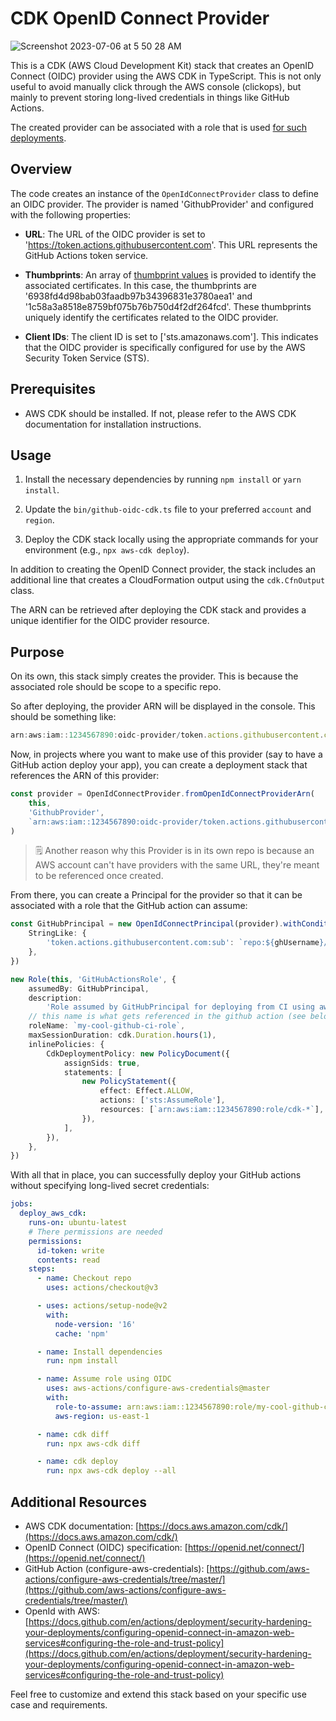 # CDK OpenID Connect Provider
![Screenshot 2023-07-06 at 5 50 28 AM](https://github.com/mtliendo/github-aws-oidc-provider-cdk/assets/5106417/50b517df-d522-4e8e-abf8-3521a39659b1)



This is a CDK (AWS Cloud Development Kit) stack that creates an OpenID Connect (OIDC) provider using the AWS CDK in TypeScript. This is not only useful to avoid manually click through the AWS console (clickops), but mainly to prevent storing long-lived credentials in things like GitHub Actions.

The created provider can be associated with a role that is used [for such deployments](https://github.com/aws-actions/configure-aws-credentials/tree/master/).

## Overview

The code creates an instance of the `OpenIdConnectProvider` class to define an OIDC provider. The provider is named 'GithubProvider' and configured with the following properties:

- **URL**: The URL of the OIDC provider is set to 'https://token.actions.githubusercontent.com'. This URL represents the GitHub Actions token service.

- **Thumbprints**: An array of [thumbprint values](https://github.blog/changelog/2023-06-27-github-actions-update-on-oidc-integration-with-aws/) is provided to identify the associated certificates. In this case, the thumbprints are '6938fd4d98bab03faadb97b34396831e3780aea1' and '1c58a3a8518e8759bf075b76b750d4f2df264fcd'. These thumbprints uniquely identify the certificates related to the OIDC provider.

- **Client IDs**: The client ID is set to ['sts.amazonaws.com']. This indicates that the OIDC provider is specifically configured for use by the AWS Security Token Service (STS).

## Prerequisites

- AWS CDK should be installed. If not, please refer to the AWS CDK documentation for installation instructions.

## Usage

1. Install the necessary dependencies by running `npm install` or `yarn install`.

2. Update the `bin/github-oidc-cdk.ts` file to your preferred `account` and `region`.

3. Deploy the CDK stack locally using the appropriate commands for your environment (e.g., `npx aws-cdk deploy`).

In addition to creating the OpenID Connect provider, the stack includes an additional line that creates a CloudFormation output using the `cdk.CfnOutput` class.

The ARN can be retrieved after deploying the CDK stack and provides a unique identifier for the OIDC provider resource.

## Purpose

On its own, this stack simply creates the provider. This is because the associated role should be scope to a specific repo.

So after deploying, the provider ARN will be displayed in the console. This should be something like:

```ts
arn:aws:iam::1234567890:oidc-provider/token.actions.githubusercontent.com
```

Now, in projects where you want to make use of this provider (say to have a GitHub action deploy your app), you can create a deployment stack that references the ARN of this provider:

```ts
const provider = OpenIdConnectProvider.fromOpenIdConnectProviderArn(
	this,
	'GithubProvider',
	`arn:aws:iam::1234567890:oidc-provider/token.actions.githubusercontent.com`
)
```

> 🗒️ Another reason why this Provider is in its own repo is because an AWS account can't have providers with the same URL, they're meant to be referenced once created.

From there, you can create a Principal for the provider so that it can be associated with a role that the GitHub action can assume:

```ts
const GitHubPrincipal = new OpenIdConnectPrincipal(provider).withConditions({
	StringLike: {
		'token.actions.githubusercontent.com:sub': `repo:${ghUsername}/${repoName}:*`,
	},
})

new Role(this, 'GitHubActionsRole', {
	assumedBy: GitHubPrincipal,
	description:
		'Role assumed by GitHubPrincipal for deploying from CI using aws cdk',
	// this name is what gets referenced in the github action (see below example)
	roleName: `my-cool-github-ci-role`,
	maxSessionDuration: cdk.Duration.hours(1),
	inlinePolicies: {
		CdkDeploymentPolicy: new PolicyDocument({
			assignSids: true,
			statements: [
				new PolicyStatement({
					effect: Effect.ALLOW,
					actions: ['sts:AssumeRole'],
					resources: [`arn:aws:iam::1234567890:role/cdk-*`],
				}),
			],
		}),
	},
})
```

With all that in place, you can successfully deploy your GitHub actions without specifying long-lived secret credentials:

```yml
jobs:
  deploy_aws_cdk:
    runs-on: ubuntu-latest
    # There permissions are needed
    permissions:
      id-token: write
      contents: read
    steps:
      - name: Checkout repo
        uses: actions/checkout@v3

      - uses: actions/setup-node@v2
        with:
          node-version: '16'
          cache: 'npm'

      - name: Install dependencies
        run: npm install

      - name: Assume role using OIDC
        uses: aws-actions/configure-aws-credentials@master
        with:
          role-to-assume: arn:aws:iam::1234567890:role/my-cool-github-ci-role
          aws-region: us-east-1

      - name: cdk diff
        run: npx aws-cdk diff

      - name: cdk deploy
        run: npx aws-cdk deploy --all
```

## Additional Resources

- AWS CDK documentation: [https://docs.aws.amazon.com/cdk/](https://docs.aws.amazon.com/cdk/)
- OpenID Connect (OIDC) specification: [https://openid.net/connect/](https://openid.net/connect/)
- GitHub Action (configure-aws-credentials): [https://github.com/aws-actions/configure-aws-credentials/tree/master/](https://github.com/aws-actions/configure-aws-credentials/tree/master/)
- OpenId with AWS: [https://docs.github.com/en/actions/deployment/security-hardening-your-deployments/configuring-openid-connect-in-amazon-web-services#configuring-the-role-and-trust-policy](https://docs.github.com/en/actions/deployment/security-hardening-your-deployments/configuring-openid-connect-in-amazon-web-services#configuring-the-role-and-trust-policy)

Feel free to customize and extend this stack based on your specific use case and requirements.

